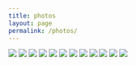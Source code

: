 ```yaml
---
title: photos
layout: page
permalink: /photos/
---
```


<div class="gg-container">
  <div class="gg-box" id="gallery">
    <img src="/assets/img/narrows.jpg">
    <img src="/assets/img/ecuador.jpg">
    <img src="/assets/img/la_paz.jpg">
    <img src="/assets/img/oaxaca.jpg">
    <img src="/assets/img/oregon_coast.jpg">
    <img src="/assets/img/quito.jpg">
    <img src="/assets/img/senior_formal.jpg">
    <img src="/assets/img/ski.jpg">
    <img src="/assets/img/stanley.jpg">
    <img src="/assets/img/twin_peaks.jpg">
    <img src="/assets/img/ushuaia.jpg">
    <img src="/assets/img/costa_rica.jpg">
  </div>
</div>

<link rel="stylesheet" href="/assets/css/grid-gallery.css">
<script src="/assets/js/grid-gallery.js"></script>

<script type="text/javascript">
gridGallery({

 // gallery selector
 selector: "#gallery",

 // enable dark mode
 darkMode: true,

 // or "horizontal"
 layout: "square",

 // space between images
 gapLength: 0,

 // row height
 rowHeight: 400,

 // column width
 columnWidth: 600

});
</script>
